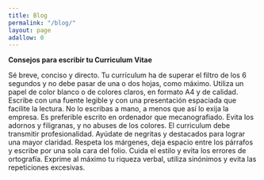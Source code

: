 ```yaml
---
title: Blog
permalink: "/blog/"
layout: page
adallow: 0
---
```


**Consejos para escribir tu Curriculum Vitae**

Sé breve, conciso y directo. Tu currículum ha de superar el filtro de los 6 segundos y no debe pasar de una o dos hojas, como máximo.
Utiliza un papel de color blanco o de colores claros, en formato A4 y de calidad.
Escribe con una fuente legible y con una presentación espaciada que facilite la lectura.
No lo escribas a mano, a menos que así lo exija la empresa. Es preferible escrito en ordenador que mecanografiado.
Evita los adornos y filigranas, y no abuses de los colores. El curriculum debe transmitir profesionalidad. Ayúdate de negritas y destacados para lograr una mayor claridad.
Respeta los márgenes, deja espacio entre los párrafos y escribe por una sola cara del folio.
Cuida el estilo y evita los errores de ortografía. Exprime al máximo tu riqueza verbal, utiliza sinónimos y evita las repeticiones excesivas.